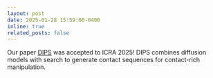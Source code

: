```yaml
---
layout: post
date: 2025-01-28 15:59:00-0400
inline: true
related_posts: false
---
```


Our paper <a href='https://arxiv.org/abs/2410.00841'>DIPS</a> was accepted to ICRA 2025! DIPS combines diffusion models with search to generate contact sequences for contact-rich manipulation.
